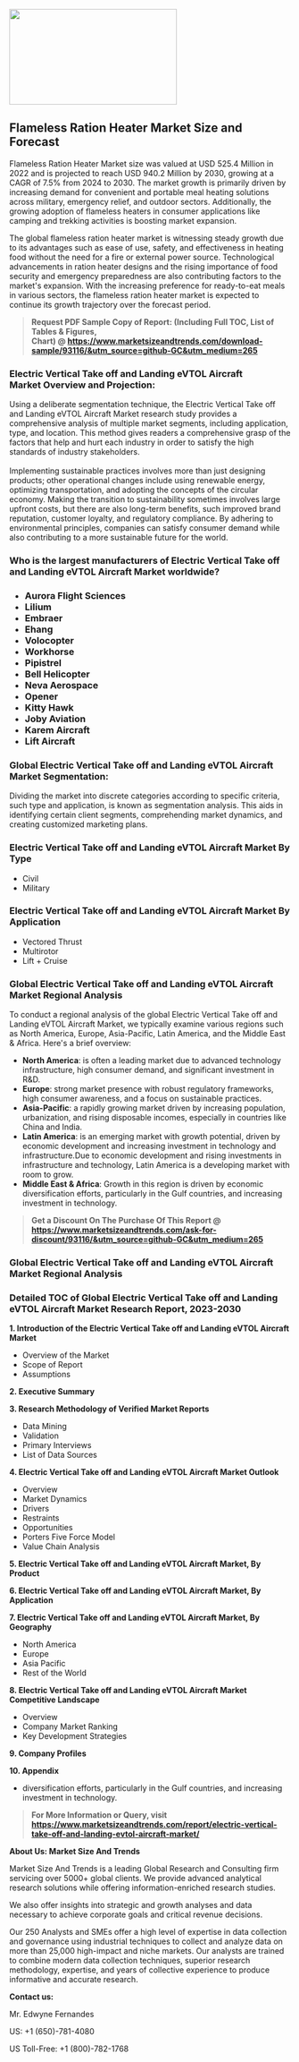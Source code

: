 <p><img class="alignnone size-medium wp-image-20088" src="https://ffe5etoiles.com/wp-content/uploads/2024/12/MST1-300x171.png" alt="" width="300" height="171" /></p><h2>Flameless Ration Heater Market Size and Forecast</h2><p>Flameless Ration Heater Market size was valued at USD 525.4 Million in 2022 and is projected to reach USD 940.2 Million by 2030, growing at a CAGR of 7.5% from 2024 to 2030. The market growth is primarily driven by increasing demand for convenient and portable meal heating solutions across military, emergency relief, and outdoor sectors. Additionally, the growing adoption of flameless heaters in consumer applications like camping and trekking activities is boosting market expansion.</p><p>The global flameless ration heater market is witnessing steady growth due to its advantages such as ease of use, safety, and effectiveness in heating food without the need for a fire or external power source. Technological advancements in ration heater designs and the rising importance of food security and emergency preparedness are also contributing factors to the market's expansion. With the increasing preference for ready-to-eat meals in various sectors, the flameless ration heater market is expected to continue its growth trajectory over the forecast period.</p></p><blockquote id="" class=""><strong>Request PDF Sample Copy of Report: (Including Full TOC, List of Tables &amp; Figures, Chart)&nbsp;@&nbsp;<strong><a href="https://www.marketsizeandtrends.com/download-sample/93116/&utm_source=github-GC&utm_medium=265" target="_blank">https://www.marketsizeandtrends.com/download-sample/93116/&utm_source=github-GC&utm_medium=265</a></strong></strong></blockquote><h3 id="" class="">Electric Vertical Take off and Landing eVTOL Aircraft Market&nbsp;Overview and Projection:</h3><p id="" class="">Using a deliberate segmentation technique, the Electric Vertical Take off and Landing eVTOL Aircraft Market research study provides a comprehensive analysis of multiple market segments, including application, type, and location. This method gives readers a comprehensive grasp of the factors that help and hurt each industry in order to satisfy the high standards of industry stakeholders. <br /> <br />Implementing sustainable practices involves more than just designing products; other operational changes include using renewable energy, optimizing transportation, and adopting the concepts of the circular economy. Making the transition to sustainability sometimes involves large upfront costs, but there are also long-term benefits, such improved brand reputation, customer loyalty, and regulatory compliance. By adhering to environmental principles, companies can satisfy consumer demand while also contributing to a more sustainable future for the world.</p><h3 id="" class="">Who is the largest manufacturers of&nbsp;Electric Vertical Take off and Landing eVTOL Aircraft Market worldwide?</h3><h3 class=""><p><ul><li>Aurora Flight Sciences </li><li> Lilium </li><li> Embraer </li><li> Ehang </li><li> Volocopter </li><li> Workhorse </li><li> Pipistrel </li><li> Bell Helicopter </li><li> Neva Aerospace </li><li> Opener </li><li> Kitty Hawk </li><li> Joby Aviation </li><li> Karem Aircraft </li><li> Lift Aircraft</li></ul></p></h3><h3 id="" class="">Global&nbsp;Electric Vertical Take off and Landing eVTOL Aircraft Market Segmentation:</h3><p id="" class="">Dividing the market into discrete categories according to specific criteria, such type and application, is known as segmentation analysis. This aids in identifying certain client segments, comprehending market dynamics, and creating customized marketing plans.</p><h3 id="" class="">Electric Vertical Take off and Landing eVTOL Aircraft Market&nbsp;By Type</h3><p><p><ul><li>Civil </li><li> Military</p></li></ul></p></p><h3 id="" class="">Electric Vertical Take off and Landing eVTOL Aircraft Market&nbsp;By Application</h3><p class=""><p><ul><li>Vectored Thrust </li><li> Multirotor </li><li> Lift + Cruise</li></ul></p></p><h3 id="" class="">Global Electric Vertical Take off and Landing eVTOL Aircraft Market Regional Analysis</h3><p id="" class="">To conduct a regional analysis of the global Electric Vertical Take off and Landing eVTOL Aircraft Market, we typically examine various regions such as North America, Europe, Asia-Pacific, Latin America, and the Middle East &amp; Africa. Here's a brief overview:</p><ul><li><strong>North America</strong>: is often a leading market due to advanced technology infrastructure, high consumer demand, and significant investment in R&amp;D.</li><li><strong>Europe</strong>: strong market presence with robust regulatory frameworks, high consumer awareness, and a focus on sustainable practices.</li><li><strong>Asia-Pacific</strong>: a rapidly growing market driven by increasing population, urbanization, and rising disposable incomes, especially in countries like China and India.</li><li><strong>Latin America</strong>: is an emerging market with growth potential, driven by economic development and increasing investment in technology and infrastructure.Due to economic development and rising investments in infrastructure and technology, Latin America is a developing market with room to grow.</li><li><strong>Middle East &amp; Africa</strong>: Growth in this region is driven by economic diversification efforts, particularly in the Gulf countries, and increasing investment in technology.</li></ul><blockquote id="" class=""><strong>Get a Discount On The Purchase Of This Report @ <strong><a href="https://www.marketsizeandtrends.com/ask-for-discount/93116/&utm_source=github-GC&utm_medium=265" target="_blank">https://www.marketsizeandtrends.com/ask-for-discount/93116/&utm_source=github-GC&utm_medium=265</a></strong></strong></blockquote><h3 id="" class="">Global Electric Vertical Take off and Landing eVTOL Aircraft Market Regional Analysis</h3><h3 id="" class="">Detailed TOC of Global Electric Vertical Take off and Landing eVTOL Aircraft Market Research Report, 2023-2030</h3><p id="" class=""><strong>1. Introduction of the Electric Vertical Take off and Landing eVTOL Aircraft Market</strong></p><ul><li>Overview of the Market</li><li>Scope of Report</li><li>Assumptions</li></ul><p id="" class=""><strong>2. Executive Summary</strong></p><p id="" class=""><strong>3. Research Methodology of Verified Market Reports</strong></p><ul><li>Data Mining</li><li>Validation</li><li>Primary Interviews</li><li>List of Data Sources</li></ul><p id="" class=""><strong>4. Electric Vertical Take off and Landing eVTOL Aircraft Market Outlook</strong></p><ul><li>Overview</li><li>Market Dynamics</li><li>Drivers</li><li>Restraints</li><li>Opportunities</li><li>Porters Five Force Model</li><li>Value Chain Analysis</li></ul><p id="" class=""><strong>5. Electric Vertical Take off and Landing eVTOL Aircraft Market, By Product</strong></p><p id="" class=""><strong>6. Electric Vertical Take off and Landing eVTOL Aircraft Market, By Application</strong></p><p id="" class=""><strong>7. Electric Vertical Take off and Landing eVTOL Aircraft Market, By Geography</strong></p><ul><li>North America</li><li>Europe</li><li>Asia Pacific</li><li>Rest of the World</li></ul><p id="" class=""><strong>8. Electric Vertical Take off and Landing eVTOL Aircraft Market Competitive Landscape</strong></p><ul><li>Overview</li><li>Company Market Ranking</li><li>Key Development Strategies</li></ul><p id="" class=""><strong>9. Company Profiles</strong></p><p id="" class=""><strong>10. Appendix</strong></p><ul><li>diversification efforts, particularly in the Gulf countries, and increasing investment in technology.</li></ul><blockquote id="" class=""><strong>For More Information or Query, visit <strong><strong><a href="https://www.marketsizeandtrends.com/report/electric-vertical-take-off-and-landing-evtol-aircraft-market/" target="_blank">https://www.marketsizeandtrends.com/report/electric-vertical-take-off-and-landing-evtol-aircraft-market/</a></strong></strong></strong></blockquote><p id="" class=""><strong>About Us: Market Size And Trends</strong></p><p id="" class="">Market Size And Trends is a leading Global Research and Consulting firm servicing over 5000+ global clients. We provide advanced analytical research solutions while offering information-enriched research studies.</p><p id="" class="">We also offer insights into strategic and growth analyses and data necessary to achieve corporate goals and critical revenue decisions.</p><p id="" class="">Our 250 Analysts and SMEs offer a high level of expertise in data collection and governance using industrial techniques to collect and analyze data on more than 25,000 high-impact and niche markets. Our analysts are trained to combine modern data collection techniques, superior research methodology, expertise, and years of collective experience to produce informative and accurate research.</p><p id="" class=""><strong>Contact us:</strong></p><p id="" class="">Mr. Edwyne Fernandes</p><p id="" class="">US: +1 (650)-781-4080</p><p id="" class="">US Toll-Free: +1 (800)-782-1768</p>
